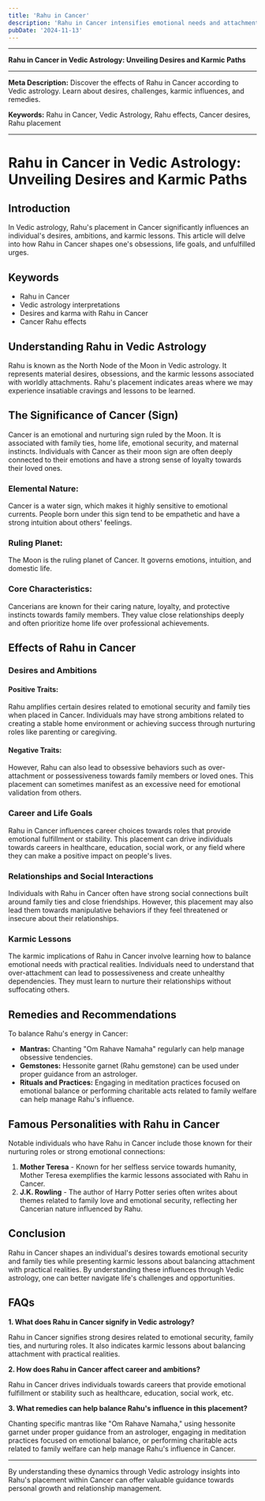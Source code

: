 ```yaml
---
title: 'Rahu in Cancer'
description: 'Rahu in Cancer intensifies emotional needs and attachment to family. Individuals may seek security and nurturing but could experience emotional turbulence or dependency issues.'
pubDate: '2024-11-13'
---
```


---

**Rahu in Cancer in Vedic Astrology: Unveiling Desires and Karmic Paths**

---

**Meta Description:** Discover the effects of Rahu in Cancer according to Vedic astrology. Learn about desires, challenges, karmic influences, and remedies.

**Keywords:** Rahu in Cancer, Vedic Astrology, Rahu effects, Cancer desires, Rahu placement

---

# Rahu in Cancer in Vedic Astrology: Unveiling Desires and Karmic Paths

## Introduction

In Vedic astrology, Rahu's placement in Cancer significantly influences an individual's desires, ambitions, and karmic lessons. This article will delve into how Rahu in Cancer shapes one's obsessions, life goals, and unfulfilled urges.

## Keywords

- Rahu in Cancer
- Vedic astrology interpretations
- Desires and karma with Rahu in Cancer
- Cancer Rahu effects

## Understanding Rahu in Vedic Astrology

Rahu is known as the North Node of the Moon in Vedic astrology. It represents material desires, obsessions, and the karmic lessons associated with worldly attachments. Rahu's placement indicates areas where we may experience insatiable cravings and lessons to be learned.

## The Significance of Cancer (Sign)

Cancer is an emotional and nurturing sign ruled by the Moon. It is associated with family ties, home life, emotional security, and maternal instincts. Individuals with Cancer as their moon sign are often deeply connected to their emotions and have a strong sense of loyalty towards their loved ones.

### Elemental Nature:
Cancer is a water sign, which makes it highly sensitive to emotional currents. People born under this sign tend to be empathetic and have a strong intuition about others' feelings.

### Ruling Planet:
The Moon is the ruling planet of Cancer. It governs emotions, intuition, and domestic life.

### Core Characteristics:
Cancerians are known for their caring nature, loyalty, and protective instincts towards family members. They value close relationships deeply and often prioritize home life over professional achievements.

## Effects of Rahu in Cancer

### Desires and Ambitions

#### Positive Traits:
Rahu amplifies certain desires related to emotional security and family ties when placed in Cancer. Individuals may have strong ambitions related to creating a stable home environment or achieving success through nurturing roles like parenting or caregiving.

#### Negative Traits:
However, Rahu can also lead to obsessive behaviors such as over-attachment or possessiveness towards family members or loved ones. This placement can sometimes manifest as an excessive need for emotional validation from others.

### Career and Life Goals

Rahu in Cancer influences career choices towards roles that provide emotional fulfillment or stability. This placement can drive individuals towards careers in healthcare, education, social work, or any field where they can make a positive impact on people's lives.

### Relationships and Social Interactions

Individuals with Rahu in Cancer often have strong social connections built around family ties and close friendships. However, this placement may also lead them towards manipulative behaviors if they feel threatened or insecure about their relationships.

### Karmic Lessons

The karmic implications of Rahu in Cancer involve learning how to balance emotional needs with practical realities. Individuals need to understand that over-attachment can lead to possessiveness and create unhealthy dependencies. They must learn to nurture their relationships without suffocating others.

## Remedies and Recommendations

To balance Rahu's energy in Cancer:

- **Mantras:** Chanting "Om Rahave Namaha" regularly can help manage obsessive tendencies.
- **Gemstones:** Hessonite garnet (Rahu gemstone) can be used under proper guidance from an astrologer.
- **Rituals and Practices:** Engaging in meditation practices focused on emotional balance or performing charitable acts related to family welfare can help manage Rahu's influence.

## Famous Personalities with Rahu in Cancer

Notable individuals who have Rahu in Cancer include those known for their nurturing roles or strong emotional connections:

1. **Mother Teresa** - Known for her selfless service towards humanity, Mother Teresa exemplifies the karmic lessons associated with Rahu in Cancer.
2. **J.K. Rowling** - The author of Harry Potter series often writes about themes related to family love and emotional security, reflecting her Cancerian nature influenced by Rahu.

## Conclusion

Rahu in Cancer shapes an individual's desires towards emotional security and family ties while presenting karmic lessons about balancing attachment with practical realities. By understanding these influences through Vedic astrology, one can better navigate life's challenges and opportunities.

## FAQs

**1. What does Rahu in Cancer signify in Vedic astrology?**

Rahu in Cancer signifies strong desires related to emotional security, family ties, and nurturing roles. It also indicates karmic lessons about balancing attachment with practical realities.

**2. How does Rahu in Cancer affect career and ambitions?**

Rahu in Cancer drives individuals towards careers that provide emotional fulfillment or stability such as healthcare, education, social work, etc.

**3. What remedies can help balance Rahu's influence in this placement?**

Chanting specific mantras like "Om Rahave Namaha," using hessonite garnet under proper guidance from an astrologer, engaging in meditation practices focused on emotional balance, or performing charitable acts related to family welfare can help manage Rahu's influence in Cancer.

---

By understanding these dynamics through Vedic astrology insights into Rahu's placement within Cancer can offer valuable guidance towards personal growth and relationship management.